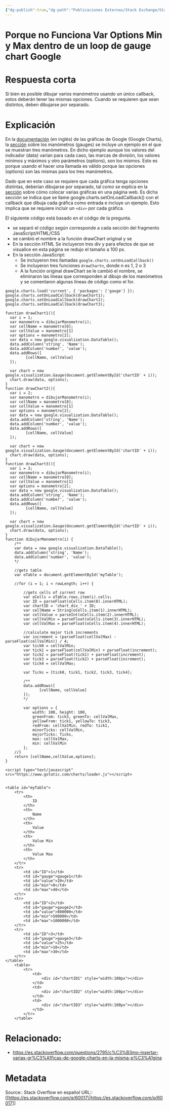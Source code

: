 ```yaml
---
{"dg-publish":true,"dg-path":"Publicaciones Externas/Stack Exchange/Stack Overflow en español/es.stackoverflow.com-60017.md","permalink":"/publicaciones-externas/stack-exchange/stack-overflow-en-espanol/es-stackoverflow-com-60017/","title":"Porque no Funciona Var Options Min y Max dentro de un loop de gauge chart Google","hide":true,"noteIcon":"default","created":"2024-04-03T12:49:10.505-06:00","updated":"2024-04-05T16:43:49.786-06:00"}
---
```


# Porque no Funciona Var Options Min y Max dentro de un loop de gauge chart Google

# Respuesta corta
Si bien es posible dibujar varios manómetros usando un único callback, estos deberán tener las mismas opciones. Cuando se requieren que sean distintos, deben dibujarse por separado.

# Explicación
En la [documentación][1] (en inglés) de las gráficas de Google (Google Charts), la [sección][2] sobre los manómetros (gauges) se incluye un ejemplo en el que se muestran tres manómetros. En dicho ejemplo aunque los valores del indicador (data) varían para cada caso, las marcas de división, los valores mínimos y máximos y otro parámetros (options), son los mismos. Esto es porque usando el hacer una llamada es válido porque las opciones (options) son las mismas para los tres manómetros.

Dado que en este caso se requiere que cada gráfica tenga opciones distintas, deberían dibujarse por separado, tal como se explica en la [sección][3] sobre cómo colocar varias gráficas en una página web. Es dicha sección  se indica que se llame google.charts.setOnLoadCallback() con el callback que dibuja cada gráfica como entrada e incluye un ejemplo. Esto implica que se requiere incluir un `<div>` por cada gráfica.

El siguiente código está basado en el código de la pregunta. 

- se separó el código según corresponde a cada sección del fragmento JavaScript/HTML/CSS
- se cambió el nombre a la función drawChart original y se 
- En la sección HTML Se incluyeron tres div y para efectos de que se visualice en esta página se redujo el tamaño a 100 px.
- En la sección JavaScript:
    - Se incluyeron tres llamadas `google.charts.setOnLoadCallback()`
    - Se incluyeron tres funciones `drawChartn`, donde n es 1, 2 o 3 
    - A la función original drawChart se le cambió el nombre, se eliminaron las líneas que corresponden al dibujo de los manómetros y se comentaron algunas líneas de código como el for.

<!-- begin snippet: js hide: false console: true babel: false -->

<!-- language: lang-js -->

    google.charts.load('current', { 'packages': ['gauge'] });
    google.charts.setOnLoadCallback(drawChart1);
    google.charts.setOnLoadCallback(drawChart2);
    google.charts.setOnLoadCallback(drawChart3);

    function drawChart1(){
      var i = 1;
      var manometro = dibujarManometro(i);
      var cellName = manometro[0];
      var cellValue = manometro[1]
      var options = manometro[2];
      var data = new google.visualization.DataTable();
      data.addColumn('string', 'Name');
      data.addColumn('number', 'value');
      data.addRows([
             [cellName, cellValue]
      ]);

      var chart = new google.visualization.Gauge(document.getElementById('chartID' + i));
      chart.draw(data, options);
    }
    function drawChart2(){
      var i = 2;
      var manometro = dibujarManometro(i);
      var cellName = manometro[0];
      var cellValue = manometro[1]
      var options = manometro[2];
      var data = new google.visualization.DataTable();
      data.addColumn('string', 'Name');
      data.addColumn('number', 'value');
      data.addRows([
             [cellName, cellValue]
      ]);

      var chart = new google.visualization.Gauge(document.getElementById('chartID' + i));
      chart.draw(data, options);
    }
    function drawChart3(){
      var i = 3;
      var manometro = dibujarManometro(i);
      var cellName = manometro[0];
      var cellValue = manometro[1]
      var options = manometro[2];
      var data = new google.visualization.DataTable();
      data.addColumn('string', 'Name');
      data.addColumn('number', 'value');
      data.addRows([
             [cellName, cellValue]
      ]);

      var chart = new google.visualization.Gauge(document.getElementById('chartID' + i));
      chart.draw(data, options);
    }
    function dibujarManometro(i) {
        /**
        var data = new google.visualization.DataTable();
        data.addColumn('string', 'Name');
        data.addColumn('number', 'value');
        */

        //gets table
        var oTable = document.getElementById('myTable');

        //for (i = 1; i < rowLength; i++) {

            //gets cells of current row
            var oCells = oTable.rows.item(i).cells;
            var ID = parseFloat(oCells.item(0).innerHTML);
            var chartID = 'chart_div_' + ID;
            var cellName = String(oCells.item(1).innerHTML);
            var cellValue = parseInt(oCells.item(2).innerHTML);
            var cellValMin = parseFloat(oCells.item(3).innerHTML);
            var cellValMax = parseFloat(oCells.item(4).innerHTML);

            //calculate major tick increments
            var increment = (parseFloat(cellValMax) - parseFloat(cellValMin)) / 4;
            var tick0 = cellValMin;
            var tick1 = parseFloat(cellValMin) + parseFloat(increment);
            var tick2 = parseFloat(tick1) + parseFloat(increment);
            var tick3 = parseFloat(tick2) + parseFloat(increment);
            var tick4 = cellValMax;

            var Ticks = [tick0, tick1, tick2, tick3, tick4];

            /**
            data.addRows([
                   [cellName, cellValue]
            ]);
            */
            
            var options = {
                width: 100, height: 100,
                greenFrom: tick3, greenTo: cellValMax,
                yellowFrom: tick1, yellowTo: tick3,
                redFrom: cellValMin, redTo: tick1,
                minorTicks: cellValMin,
                majorTicks: Ticks,
                max: cellValMax,
                min: cellValMin
            };
        //}
        return [cellName,cellValue,options];
    }

<!-- language: lang-html -->

    <script type="text/javascript" src="https://www.gstatic.com/charts/loader.js"></script>


    <table id="myTable">
        <tr>
            <th>
                ID
            </th>
            <th>
                Name
            </th>
            <th>
                Value
            </th>
            <th>
                Value Min
            </th>
            <th>
                Value Max
            </th>
        </tr>
        <tr>
            <td id="ID">1</td>
            <td id="gauge">gauge1</td>
            <td id="value">20</td>
            <td id="min">0</td>
            <td id="max">40</td>
        </tr>
        <tr>
            <td id="ID">2</td>
            <td id="gauge">gauge2</td>
            <td id="value">800000</td>
            <td id="min">500000</td>
            <td id="max">1000000</td>
        </tr>
        <tr>
            <td id="ID">3</td>
            <td id="gauge">gauge3</td>
            <td id="value">25</td>
            <td id="min">10</td>
            <td id="max">30</td>
        </tr>
    </table>
        <table>
            <tr>
                <td>
                    <div id="chartID1" style="width:100px"></div>
                </td>
                <td>
                    <div id="chartID2" style="width:100px"></div>
                </td>
                <td>
                    <div id="chartID3" style="width:100px"></div>
                </td>
            </tr>
        </table>

<!-- end snippet -->



# Relacionado:

- https://es.stackoverflow.com/questions/2795/c%C3%B3mo-insertar-varias-gr%C3%A1ficas-de-google-charts-en-la-misma-p%C3%A1gina


  [1]: https://developers.google.com/chart/interactive/docs/
  [2]: https://developers.google.com/chart/interactive/docs/gallery/gauge
  [3]: https://developers.google.com/chart/interactive/docs/basic_multiple_charts#draw-multiple-charts-on-one-page

# Metadata
Source:: Stack Overflow en español
URL:: [[https://es.stackoverflow.com/q/60017\|https://es.stackoverflow.com/q/60017]]

